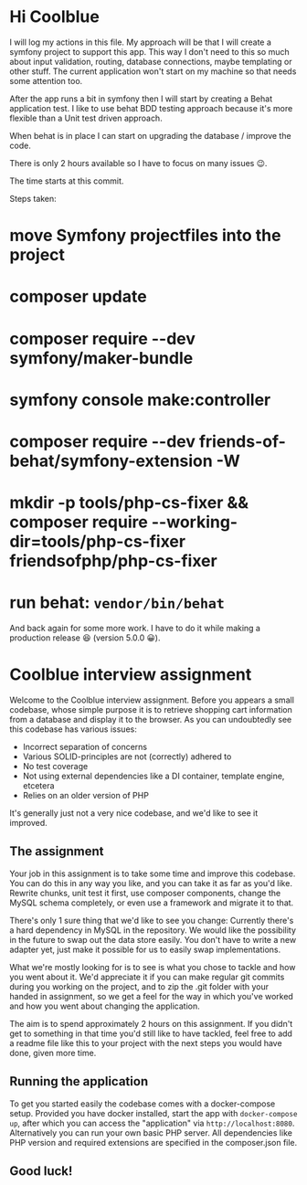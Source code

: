 # Hi Coolblue

I will log my actions in this file. My approach will be that I will create a symfony project to support this app. 
This way I don't need to this so much about input validation, routing, database connections, maybe templating or other stuff. 
The current application won't start on my machine so that needs some attention too.

After the app runs a bit in symfony then I will start by creating a Behat application test. I like to use behat BDD testing 
approach because it's more flexible than a Unit test driven approach.   

When behat is in place I can start on upgrading the database / improve the code.

There is only 2 hours available so I have to focus on many issues 😉.

The time starts at this commit.

Steps taken:
# move Symfony projectfiles into the project
# composer update
# composer require --dev symfony/maker-bundle
# symfony console make:controller
# composer require --dev friends-of-behat/symfony-extension -W
# mkdir -p tools/php-cs-fixer && composer require --working-dir=tools/php-cs-fixer friendsofphp/php-cs-fixer
# run behat: `vendor/bin/behat`

And back again for some more work. I have to do it while making a production release 😆 (version 5.0.0 😀).

# Coolblue interview assignment

Welcome to the Coolblue interview assignment. 
Before you appears a small codebase, whose simple purpose it is to retrieve shopping cart information from a database and display it to the browser. As you can undoubtedly see this codebase has various issues:

* Incorrect separation of concerns
* Various SOLID-principles are not (correctly) adhered to
* No test coverage
* Not using external dependencies like a DI container, template engine, etcetera
* Relies on an older version of PHP

It's generally just not a very nice codebase, and we'd like to see it improved.

## The assignment

Your job in this assignment is to take some time and improve this codebase. You can do this in any way you like, and you can take it as far as you'd like. Rewrite chunks, unit test it first, use composer components, change the MySQL schema completely, or even use a framework and migrate it to that.

There's only 1 sure thing that we'd like to see you change: Currently there's a hard dependency in MySQL in the repository. We would like the possibility in the future to swap out the data store easily. You don't have to write a new adapter yet, just make it possible for us to easily swap implementations.

What we're mostly looking for is to see is what you chose to tackle and how you went about it. We'd appreciate it if you can make regular git commits during you working on the project, and to zip the .git folder with your handed in assignment, so we get a feel for the way in which you've worked and how you went about changing the application.

The aim is to spend approximately 2 hours on this assignment. If you didn't get to something in that time you'd still like to have tackled, feel free to add a readme file like this to your project with the next steps you would have done, given more time.

## Running the application
To get you started easily the codebase comes with a docker-compose setup. Provided you have docker installed, start the app with `docker-compose up`, after which you can access the "application" via `http://localhost:8080`. Alternatively you can run your own basic PHP server. All dependencies like PHP version and required extensions are specified in the composer.json file.

## Good luck!

